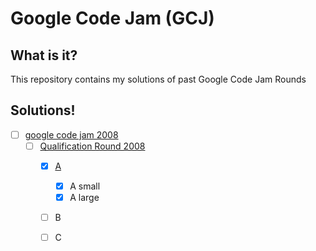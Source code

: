 # Google Code Jam (GCJ)

## What is it?
This repository contains my solutions of past Google Code Jam Rounds


## Solutions!
- [ ] [google code jam 2008](https://github.com/Eroui/google-code-jam/tree/master/google%20code%20jam%202008)
	- [ ] [Qualification Round 2008](https://github.com/Eroui/google-code-jam/tree/master/google%20code%20jam%202008/Qualification%20Round%202008)
		- [x] [A](https://github.com/Eroui/google-code-jam/tree/master/google%20code%20jam%202008/Qualification%20Round%202008/A) 
			- [x] A small
			- [x] A large
		- [ ] B
		- [ ] C
		